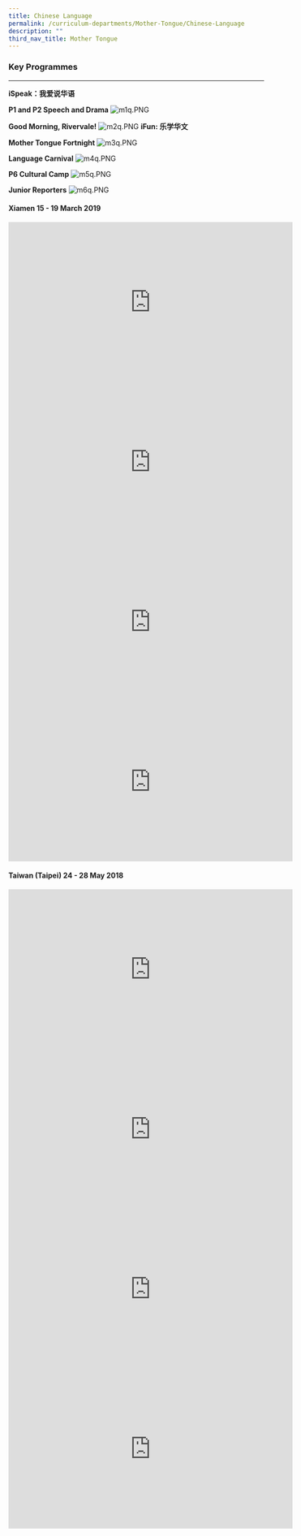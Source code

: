 ```yaml
---
title: Chinese Language
permalink: /curriculum-departments/Mother-Tongue/Chinese-Language
description: ""
third_nav_title: Mother Tongue
---
```

### Key Programmes
--------------

  

**iSpeak：我爱说华语**  

  

**P1 and P2 Speech and Drama**
![m1q.PNG](https://rivervalepri.moe.edu.sg/qql/slot/u143/Curriculum/Departments/MT/2021/m1q.PNG)  

**Good Morning, Rivervale!**
![m2q.PNG](https://rivervalepri.moe.edu.sg/qql/slot/u143/Curriculum/Departments/MT/2021/m2q.PNG)  **iFun: 乐学华文**

**Mother Tongue Fortnight**
![m3q.PNG](https://rivervalepri.moe.edu.sg/qql/slot/u143/Curriculum/Departments/MT/2021/m3q.PNG)  

**Language Carnival**
![m4q.PNG](https://rivervalepri.moe.edu.sg/qql/slot/u143/Curriculum/Departments/MT/2021/m4q.PNG)  

**P6 Cultural Camp**
![m5q.PNG](https://rivervalepri.moe.edu.sg/qql/slot/u143/Curriculum/Departments/MT/2021/m5q.PNG)  

**Junior Reporters**
![m6q.PNG](https://rivervalepri.moe.edu.sg/qql/slot/u143/Curriculum/Departments/MT/2021/m6q.PNG)

#### Xiamen 15 - 19 March 2019

<iframe width="560" height="315" src="https://www.youtube.com/embed/O_fnxtvZh80" title="YouTube video player" frameborder="0" allow="accelerometer; autoplay; clipboard-write; encrypted-media; gyroscope; picture-in-picture" allowfullscreen></iframe>

<iframe width="560" height="315" src="https://www.youtube.com/embed/U0tfWWHSUV4" title="YouTube video player" frameborder="0" allow="accelerometer; autoplay; clipboard-write; encrypted-media; gyroscope; picture-in-picture" allowfullscreen></iframe>

<iframe width="560" height="315" src="https://www.youtube.com/embed/lgBKwWT3KVQ" title="YouTube video player" frameborder="0" allow="accelerometer; autoplay; clipboard-write; encrypted-media; gyroscope; picture-in-picture" allowfullscreen></iframe>

<iframe width="560" height="315" src="https://www.youtube.com/embed/IQX0wf5idok" title="YouTube video player" frameborder="0" allow="accelerometer; autoplay; clipboard-write; encrypted-media; gyroscope; picture-in-picture" allowfullscreen></iframe>

#### Taiwan (Taipei) 24 - 28 May 2018

<iframe width="560" height="315" src="https://www.youtube.com/embed/rYHSnhFwFEI" title="YouTube video player" frameborder="0" allow="accelerometer; autoplay; clipboard-write; encrypted-media; gyroscope; picture-in-picture" allowfullscreen></iframe>

<iframe width="560" height="315" src="https://www.youtube.com/embed/URFUSoF8pV8" title="YouTube video player" frameborder="0" allow="accelerometer; autoplay; clipboard-write; encrypted-media; gyroscope; picture-in-picture" allowfullscreen></iframe>

<iframe width="560" height="315" src="https://www.youtube.com/embed/TncAxkQj56k" title="YouTube video player" frameborder="0" allow="accelerometer; autoplay; clipboard-write; encrypted-media; gyroscope; picture-in-picture" allowfullscreen></iframe>

<iframe width="560" height="315" src="https://www.youtube.com/embed/IZGE9MYhqH4" title="YouTube video player" frameborder="0" allow="accelerometer; autoplay; clipboard-write; encrypted-media; gyroscope; picture-in-picture" allowfullscreen></iframe>

